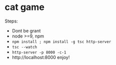 # cat game

Steps:

* Dont be grant
* node >=9, npm
* `npm install ; npm install -g tsc http-server`
* `tsc --watch`
* `http-server -p 8000 -c-1`
* http://localhost:8000 enjoy!

